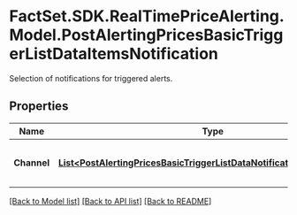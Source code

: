 # FactSet.SDK.RealTimePriceAlerting.Model.PostAlertingPricesBasicTriggerListDataItemsNotification
Selection of notifications for triggered alerts.

## Properties

Name | Type | Description | Notes
------------ | ------------- | ------------- | -------------
**Channel** | [**List&lt;PostAlertingPricesBasicTriggerListDataNotificationChannelItems&gt;**](PostAlertingPricesBasicTriggerListDataNotificationChannelItems.md) | Notification channel selection; see endpoint &#x60;/alerting/notification/channel/list&#x60; for possible channels. | [optional] 

[[Back to Model list]](../README.md#documentation-for-models) [[Back to API list]](../README.md#documentation-for-api-endpoints) [[Back to README]](../README.md)

